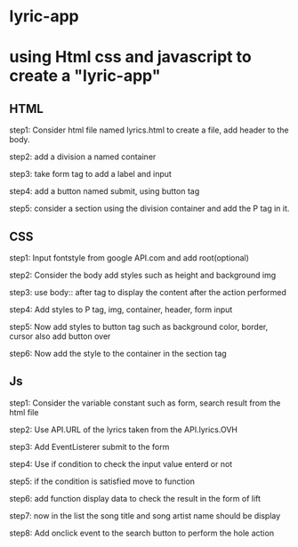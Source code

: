 # lyric-app
 
 # using Html css and javascript to create a "lyric-app"

## HTML
step1: Consider html file named lyrics.html to create a file, add header to the body.

step2: add a division a named container 

step3: take form tag to add a label and input 

step4: add a button named submit, using button tag

step5: consider a section using the division container and add the P tag in it.


## CSS 
step1: Input fontstyle from google API.com and add root(optional)

step2: Consider the body add styles such as height and background img 

step3: use body:: after tag to display the content after the action performed 

step4: Add styles to P tag, img, container, header, form input 

step5: Now add styles to button tag such as background color, border, cursor also add button over 

step6: Now add the style to the container in the section tag



## Js
step1: Consider the variable constant such as form, search result from the html file

step2: Use API.URL of the lyrics taken from the API.lyrics.OVH 

step3: Add EventListerer submit to the form 

step4: Use if condition to check the input value enterd or not 

step5: if the condition is satisfied move to function 

step6: add function display data to check the result in the form of lift 

step7: now in the list the song title and song artist name should be display

step8: Add onclick event to the search button to perform the hole action 

